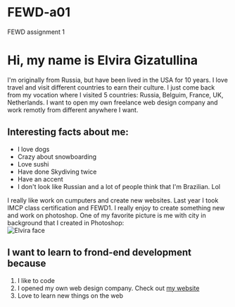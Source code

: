 # FEWD-a01
FEWD assignment 1
# Hi, my name is **Elvira Gizatullina**
I'm originally from Russia, but have been lived in the USA for 10 years. I love travel and visit different countries to earn their culture. I just come back from my vocation where I visited 5 countries: Russia, Belguim, France, UK, Netherlands. I want to open my own freelance web design company and work remotly from different anywhere I want. 
## Interesting facts about me:
* I love dogs
* Crazy about snowboarding
* Love sushi
* Have done Skydiving twice
* Have an accent
* I don't look like Russian and a lot of people think that I'm Brazilian. Lol

I really like work on cumputers and create new websites. Last year I took IMCP class certification and FEWD1. I really enjoy to create something new and work on photoshop. One of my favorite picture is me with city in background that I created in Photoshop:  
![Elvira face](https://www.instagram.com/p/BdpWNc4FPwe/?taken-by=webeldesign)

## I want to learn to frond-end development because
1. I like to code
2. I opened my own web design company. Check out [my website](https://webeldesign.com/)
3. Love to learn new things on the web
